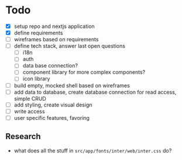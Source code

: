 # Todo

- [x] setup repo and nextjs application
- [x] define requirements
- [ ] wireframes based on requirements
- [ ] define tech stack, answer last open questions
  - [ ] i18n
  - [ ] auth
  - [ ] data base connection?
  - [ ] component library for more complex components?
  - [ ] icon library
- [ ] build empty, mocked shell based on wireframes
- [ ] add data to database, create database connection for read access, simple CRUD
- [ ] add styling, create visual design
- [ ] write access
- [ ] user specific features, favoring

## Research

- what does all the stuff in `src/app/fonts/inter/web/inter.css` do?
